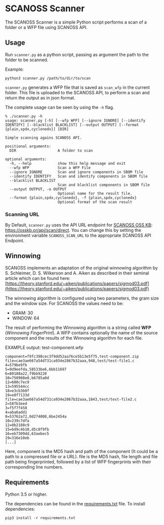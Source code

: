 # SCANOSS Scanner

The SCANOSS Scanner is a simple Python script performs a scan of a folder or a WFP file using SCANOSS API. 

## Usage

Run `scanner.py` as a python script, passing as argument the path to the folder to be scanned.

Example:

```
python3 scanner.py /path/to/dir/to/scan
```

`scanner.py` generates a WFP file that is saved as `scan_wfp` in the current folder. This file is uploaded to the SCANOSS API, to perform a scan and return the output as in json format.

The complete usage can be seen by using the `-h` flag.

```
% ./scanner.py -h
usage: scanner.py [-h] [--wfp WFP] [--ignore IGNORE] [--identify IDENTIFY] [--blacklist BLACKLIST] [--output OUTPUT] [--format {plain,spdx,cyclonedx}] [DIR]

Simple scanning agains SCANOSS API.

positional arguments:
  DIR                   A folder to scan

optional arguments:
  -h, --help            show this help message and exit
  --wfp WFP             Scan a WFP File
  --ignore IGNORE       Scan and ignore components in SBOM file
  --identify IDENTIFY   Scan and identify components in SBOM file
  --blacklist BLACKLIST
                        Scan and blacklist components in SBOM file
  --output OUTPUT, -o OUTPUT
                        Optional name for the result file.
  --format {plain,spdx,cyclonedx}, -f {plain,spdx,cyclonedx}
                        Optional format of the scan result
```

### Scanning URL

By Default, `scanner.py` uses the API URL endpoint for [SCANOSS OSS KB](https://osskb.org): https://osskb.or/api/scan/direct. You can change this by setting the environment variable `SCANOSS_SCAN_URL` to the appropriate SCANOSS API Endpoint.

## Winnowing

SCANOSS implements an adaptation of the original winnowing algorithm by S. Schleimer, D. S. Wilkerson and A. Aiken
as described in their seminal article which can be found here: [https://theory.stanford.edu/~aiken/publications/papers/sigmod03.pdf](https://theory.stanford.edu/~aiken/publications/papers/sigmod03.pdf)

The winnowing algorithm is configured using two parameters, the gram size and the window size. For SCANOSS the values need to be:

- GRAM: 30
- WINDOW: 64

The result of performing the Winnowing algorithm is a string called **WFP** (_Winnowing FingerPrint_). A WFP contains optionally
the name of the source component and the results of the Winnowing algorithm for each file.

EXAMPLE output: test-component.wfp

```
component=f9fc398cec3f9dd52aa76ce5b13e5f75,test-component.zip
file=cae3ae667a54d731ca934e2867b32aaa,948,test/test-file1.c
4=579be9fb
5=9d9eefda,58533be6,6bb11697
6=80188a22,f9bb9220
10=750988e0,b6785a0d
12=600c7ec9
13=595544cc
18=e3cb3b0f
19=e8f7133d
file=cae3ae667a54d731ca934e2867b32aaa,1843,test/test-file2.c
2=58fb3eed
3=f5f7f458
4=aba6add1
8=53762a72,0d274008,6be2454a
10=239c7dfa
12=0b2188c9
15=bd9c4b10,d5c8f9fb
16=eb7309dd,63aebec5
19=316e10eb
[...]
```

Here, component is the MD5 hash and path of the component (It could be a path to a compressed file or a URL).
file is the MD5 hash, file length and file path being fingerprinted, followed by
a list of WFP fingerprints with their corresponding line numbers.

## Requirements

Python 3.5 or higher.

The dependencies can be found in the [requirements.txt](requirements.txt) file. To install dependencies:

```
pip3 install -r requirements.txt
```
